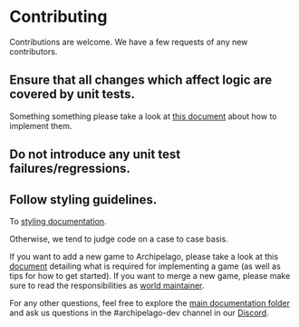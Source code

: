 # Contributing
Contributions are welcome. We have a few requests of any new contributors.

## Ensure that all changes which affect logic are covered by unit tests. 
Something something please take a look at [this document](/docs/world%20api.md#tests) about how to implement them.
## Do not introduce any unit test failures/regressions.

## Follow styling guidelines.
To [styling documentation](/docs/style.md).

Otherwise, we tend to judge code on a case to case basis.

If you want to add a new game to Archipelago, please take a look at this [document](/docs/adding%20games.md) detailing what is required 
for implementing a game (as well as tips for how to get started).
If you want to merge a new game, please make sure to read the responsibilities as
[world maintainer](/docs/world%20maintainer.md).

For any other questions, feel free to explore the [main documentation folder](/docs/) and ask us questions in the #archipelago-dev channel 
in our [Discord](https://archipelago.gg/discord).
